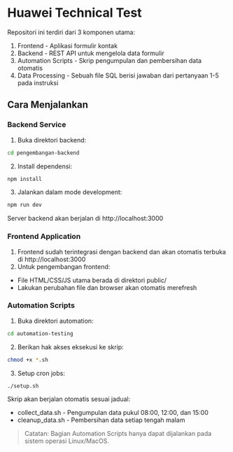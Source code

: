 # Huawei Technical Test

Repositori ini terdiri dari 3 komponen utama:
1. Frontend - Aplikasi formulir kontak
2. Backend - REST API untuk mengelola data formulir
3. Automation Scripts - Skrip pengumpulan dan pembersihan data otomatis
4. Data Processing - Sebuah file SQL berisi jawaban dari pertanyaan 1-5 pada instruksi

## Cara Menjalankan

### Backend Service
1. Buka direktori backend:
```bash
cd pengembangan-backend
```
2. Install dependensi:
```bash
npm install
```
3. Jalankan dalam mode development:
```bash
npm run dev
```
Server backend akan berjalan di http://localhost:3000

### Frontend Application
1. Frontend sudah terintegrasi dengan backend dan akan otomatis terbuka di http://localhost:3000
2. Untuk pengembangan frontend:
- File HTML/CSS/JS utama berada di direktori public/
- Lakukan perubahan file dan browser akan otomatis merefresh

### Automation Scripts
1. Buka direktori automation:
```bash
cd automation-testing
```
2. Berikan hak akses eksekusi ke skrip:
```bash
chmod +x *.sh
```
3. Setup cron jobs:
```bash
./setup.sh
```

Skrip akan berjalan otomatis sesuai jadual:

- collect_data.sh - Pengumpulan data pukul 08:00, 12:00, dan 15:00
- cleanup_data.sh - Pembersihan data setiap tengah malam

> Catatan: Bagian Automation Scripts hanya dapat dijalankan pada sistem operasi Linux/MacOS.